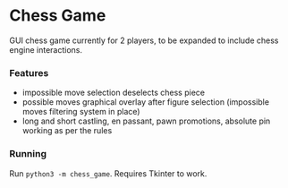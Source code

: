 # Chess Game
GUI chess game currently for 2 players, to be expanded to include chess engine interactions.
### Features
- impossible move selection deselects chess piece
- possible moves graphical overlay after figure selection (impossible moves filtering system in place)
- long and short castling, en passant, pawn promotions, absolute pin working as per the rules
### Running
Run `python3 -m chess_game`. Requires Tkinter to work.
